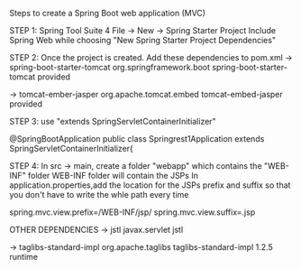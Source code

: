 Steps to create a Spring Boot web application (MVC)

STEP 1:
Spring Tool Suite 4
File -> New -> Spring Starter Project
Include Spring Web while choosing "New Spring Starter Project Dependencies"

STEP 2:
Once the project is created. Add these dependencies to pom.xml
-> spring-boot-starter-tomcat
	<!-- Added for Tomcat embedded container -->
    <dependency>
        <groupId>org.springframework.boot</groupId>
        <artifactId>spring-boot-starter-tomcat</artifactId>
        <scope>provided</scope>
    </dependency>

-> tomcat-ember-jasper
	<!-- Added for JSP -->
	<dependency>
	    <groupId>org.apache.tomcat.embed</groupId>
	    <artifactId>tomcat-embed-jasper</artifactId>
	    <scope>provided</scope>
	</dependency>
		
STEP 3:
use "extends SpringServletContainerInitializer"

@SpringBootApplication
public class Springrest1Application extends SpringServletContainerInitializer{


STEP 4:
In src -> main, create a folder "webapp" which contains the "WEB-INF" folder
WEB-INF folder will contain the JSPs
In application.properties,add the location for the JSPs prefix and suffix so that you don't have to write the whle path every time
	
spring.mvc.view.prefix=/WEB-INF/jsp/
spring.mvc.view.suffix=.jsp




OTHER DEPENDENCIES
-> jstl
	<!-- Added for JSTL -->
	<dependency>
    		<groupId>javax.servlet</groupId>
    		<artifactId>jstl</artifactId>
	</dependency>
	    
-> taglibs-standard-impl
	<!-- Added for Taglib -->
	<dependency>
		<groupId>org.apache.taglibs</groupId>
		<artifactId>taglibs-standard-impl</artifactId>
		<version>1.2.5</version>
		<scope>runtime</scope>
	</dependency>
